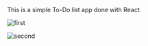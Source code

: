 This is a simple To-Do list app done with React.


![first](https://user-images.githubusercontent.com/15314292/123104168-03faf400-d437-11eb-8c85-a4724c22eb9b.jpeg)

![second](https://user-images.githubusercontent.com/15314292/123104177-052c2100-d437-11eb-9e99-9d21646fa8ad.png)

